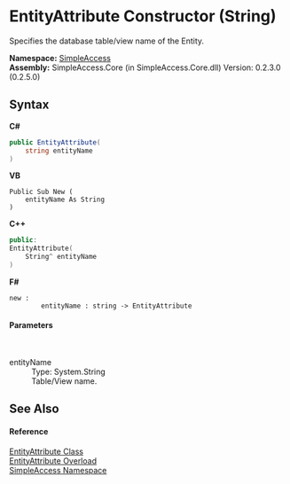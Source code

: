 # EntityAttribute Constructor (String)
 

Specifies the database table/view name of the Entity.

**Namespace:**&nbsp;<a href="5b81da8e-9a02-e6f3-6346-ccc62ec531d3">SimpleAccess</a><br />**Assembly:**&nbsp;SimpleAccess.Core (in SimpleAccess.Core.dll) Version: 0.2.3.0 (0.2.5.0)

## Syntax

**C#**<br />
``` C#
public EntityAttribute(
	string entityName
)
```

**VB**<br />
``` VB
Public Sub New ( 
	entityName As String
)
```

**C++**<br />
``` C++
public:
EntityAttribute(
	String^ entityName
)
```

**F#**<br />
``` F#
new : 
        entityName : string -> EntityAttribute
```


#### Parameters
&nbsp;<dl><dt>entityName</dt><dd>Type: System.String<br />Table/View name.</dd></dl>

## See Also


#### Reference
<a href="f2f90d8d-efcb-ce9e-c7f6-51b29330a0f9">EntityAttribute Class</a><br /><a href="1d9b0e59-54c1-74e3-241a-bf071cfa87c1">EntityAttribute Overload</a><br /><a href="5b81da8e-9a02-e6f3-6346-ccc62ec531d3">SimpleAccess Namespace</a><br />
